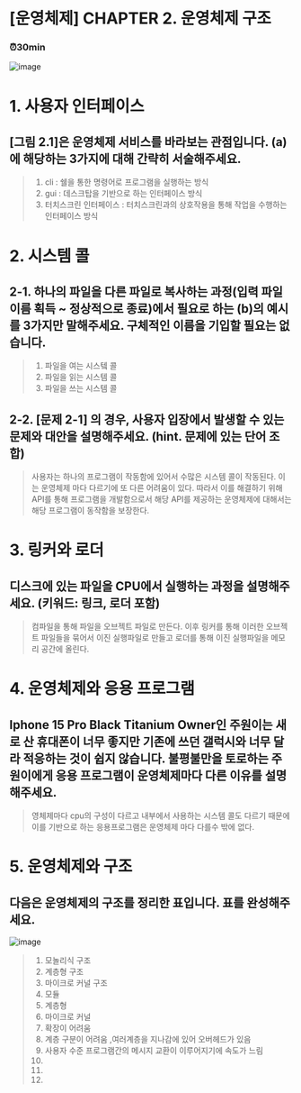 # [운영체제] CHAPTER 2. 운영체제 구조
### ⏰30min
![image](https://github.com/yeondori/SSAFY_CS_Study/assets/93027942/c1c3fb96-eb67-4a22-ae2d-9d0f64692dd7)
# 1. 사용자 인터페이스
## [그림 2.1]은 운영체제 서비스를 바라보는 관점입니다. (a)에 해당하는 3가지에 대해 간략히 서술해주세요.
> 1. cli : 쉘을 통한 명령어로 프로그램을 실행하는 방식
> 2. gui : 데스크탑을 기반으로 하는 인터페이스 방식
> 3. 터치스크린 인터페이스 : 터치스크린과의 상호작용을 통해 작업을 수행하는 인터페이스 방식

# 2. 시스템 콜
## 2-1. 하나의 파일을 다른 파일로 복사하는 과정(입력 파일 이름 획득 ~ 정상적으로 종료)에서 필요로 하는 (b)의 예시를 3가지만 말해주세요. 구체적인 이름을 기입할 필요는 없습니다.
> 1. 파일을 여는 시스텤 콜 
> 2. 파일을 읽는 시스템 콜
> 3. 파일을 쓰는 시스템 콜

## 2-2. [문제 2-1] 의 경우, 사용자 입장에서 발생할 수 있는 문제와 대안을 설명해주세요. (hint. 문제에 있는 단어 조합)
> 사용자는 하나의 프로그램이 작동함에 있어서 수많은 시스템 콜이 작동된다. 
> 이는 운영체제 마다 다르기에 또 다른 어려움이 있다.
> 따라서 이를 해결하기 위해 API를 통해 프로그램을 개발함으로서 해당 API를 제공하는 운영체제에 대해서는
> 해당 프로그램이 동작함을 보장한다.

# 3. 링커와 로더
## 디스크에 있는 파일을 CPU에서 실행하는 과정을 설명해주세요. (키워드: 링크, 로더 포함)
> 컴파일을 통해 파일을 오브젝트 파일로 만든다. 
> 이후 링커를 통해 이러한 오브젝트 파일들을 묶어서 이진 실행파일로 만들고 로더를 통해 이진 실행파일을 메모리 공간에 올린다.

# 4. 운영체제와 응용 프로그램
## Iphone 15 Pro Black Titanium Owner인 주원이는 새로 산 휴대폰이 너무 좋지만 기존에 쓰던 갤럭시와 너무 달라 적응하는 것이 쉽지 않습니다. 불평불만을 토로하는 주원이에게 응용 프로그램이 운영체제마다 다른 이유를 설명해주세요.
> 영체제마다 cpu의 구성이 다르고 내부에서 사용하는 시스템 콜도 다르기 때문에 이를 기반으로 하는 응용프로그램은 운영체제 마다 다를수 밖에 없다.

# 5. 운영체제와 구조
## 다음은 운영체제의 구조를 정리한 표입니다. 표를 완성해주세요.
![image](https://github.com/yeondori/SSAFY_CS_Study/assets/93027942/daa51356-b7ba-445b-aaec-4a35b6f334aa)
> 1) 모놀리식 구조
> 2) 계층형 구조
> 3) 마이크로 커널 구조
> 4) 모듈 
> 5) 계층형
> 6) 마이크로 커널 
> 7) 확장이 어려움
> 8) 계층 구분이 어려움 ,여러계층을 지나감에 있어 오버헤드가 있음
> 9) 사용자 수준 프로그램간의 메시지 교환이 이루어지기에 속도가 느림 
> 10) 
> 11)
> 12) 
